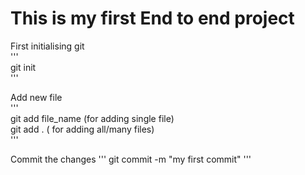 # This is my first End to end project  

First initialising git  
'''  
git init  
'''  

Add new file  
'''  
git add file_name (for adding single file)  
git add .    ( for adding all/many files)  
'''  

Commit the changes
''' 
git commit -m "my first commit" 
''' 

